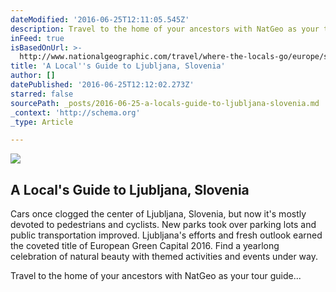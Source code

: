 ```yaml
---
dateModified: '2016-06-25T12:11:05.545Z'
description: Travel to the home of your ancestors with NatGeo as your tour guide...
inFeed: true
isBasedOnUrl: >-
  http://www.nationalgeographic.com/travel/where-the-locals-go/europe/slovenia/city-local-travel-tips-ljubljana-slovenia/
title: 'A Local''s Guide to Ljubljana, Slovenia'
author: []
datePublished: '2016-06-25T12:12:02.273Z'
starred: false
sourcePath: _posts/2016-06-25-a-locals-guide-to-ljubljana-slovenia.md
_context: 'http://schema.org'
_type: Article

---
```

<article style=""><img src="https://imgflo.herokuapp.com/graph/vahj1ThiexotieMo/833b9d2603b4af6a2710ddf882e75121/noop.jpg?input=http://www.nationalgeographic.com/content/dam/travel/rights-exempt/Travel-2016/Where-The-Locals-Go/Ljubljana/ljubljana-city-view-sunset.ngsversion.1466436316719.jpg" /><h1>A Local's Guide to Ljubljana, Slovenia</h1><p>Cars once clogged the center of Ljubljana, Slovenia, but now it's mostly devoted to pedestrians and cyclists. New parks took over parking lots and public transportation improved. Ljubljana's efforts and fresh outlook earned the coveted title of European Green Capital 2016. Find a yearlong celebration of natural beauty with themed activities and events under way.</p></article>

Travel to the home of your ancestors with NatGeo as your tour guide...